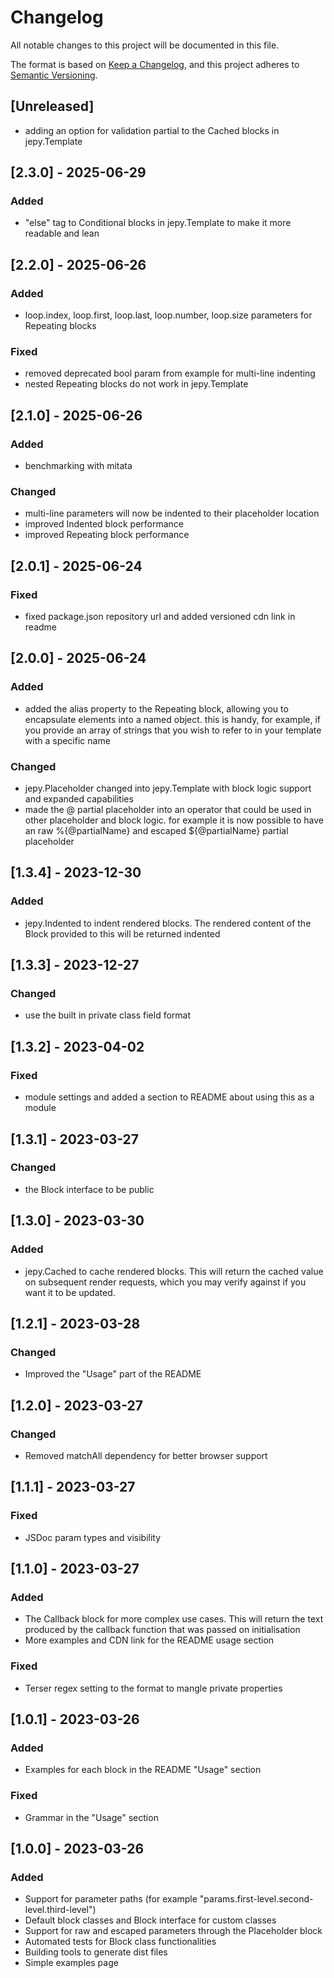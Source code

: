 # Changelog

All notable changes to this project will be documented in this file.

The format is based on [Keep a Changelog](https://keepachangelog.com/en/1.0.0/),
and this project adheres to [Semantic Versioning](https://semver.org/spec/v2.0.0.html).

## [Unreleased]

-   adding an option for validation partial to the Cached blocks in jepy.Template

## [2.3.0] - 2025-06-29

### Added

-   "else" tag to Conditional blocks in jepy.Template to make it more readable and lean

## [2.2.0] - 2025-06-26

### Added

-   loop.index, loop.first, loop.last, loop.number, loop.size parameters for Repeating blocks

### Fixed

-   removed deprecated bool param from example for multi-line indenting
-   nested Repeating blocks do not work in jepy.Template

## [2.1.0] - 2025-06-26

### Added

-   benchmarking with mitata

### Changed

-   multi-line parameters will now be indented to their placeholder location
-   improved Indented block performance
-   improved Repeating block performance

## [2.0.1] - 2025-06-24

### Fixed

-   fixed package.json repository url and added versioned cdn link in readme

## [2.0.0] - 2025-06-24

### Added

-   added the alias property to the Repeating block, allowing you to encapsulate elements into a named object. this is handy, for example, if you provide an array of strings that you wish to refer to in your template with a specific name

### Changed

-   jepy.Placeholder changed into jepy.Template with block logic support and expanded capabilities
-   made the @ partial placeholder into an operator that could be used in other placeholder and block logic. for example it is now possible to have an raw %{@partialName} and escaped ${@partialName} partial placeholder

## [1.3.4] - 2023-12-30

### Added

-   jepy.Indented to indent rendered blocks. The rendered content of the Block provided to this will be returned indented

## [1.3.3] - 2023-12-27

### Changed

-   use the built in private class field format

## [1.3.2] - 2023-04-02

### Fixed

-   module settings and added a section to README about using this as a module

## [1.3.1] - 2023-03-27

### Changed

-   the Block interface to be public

## [1.3.0] - 2023-03-30

### Added

-   jepy.Cached to cache rendered blocks. This will return the cached value on subsequent render requests, which you may verify against if you want it to be updated.

## [1.2.1] - 2023-03-28

### Changed

-   Improved the "Usage" part of the README

## [1.2.0] - 2023-03-27

### Changed

-   Removed matchAll dependency for better browser support

## [1.1.1] - 2023-03-27

### Fixed

-   JSDoc param types and visibility

## [1.1.0] - 2023-03-27

### Added

-   The Callback block for more complex use cases. This will return the text produced by the callback function that was passed on initialisation
-   More examples and CDN link for the README usage section

### Fixed

-   Terser regex setting to the format to mangle private properties

## [1.0.1] - 2023-03-26

### Added

-   Examples for each block in the README "Usage" section

### Fixed

-   Grammar in the "Usage" section

## [1.0.0] - 2023-03-26

### Added

-   Support for parameter paths (for example "params.first-level.second-level.third-level")
-   Default block classes and Block interface for custom classes
-   Support for raw and escaped parameters through the Placeholder block
-   Automated tests for Block class functionalities
-   Building tools to generate dist files
-   Simple examples page
